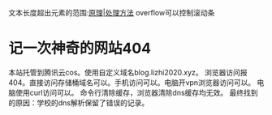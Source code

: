 文本长度超出元素的范围:[原理](https://zhuanlan.zhihu.com/p/43601822)|[处理方法](https://blog.csdn.net/qq_45465689/article/details/107339050)
overflow可以控制滚动条

# 记一次神奇的网站404
本站托管到腾讯云cos。使用自定义域名blog.lizhi2020.xyz。
浏览器访问报404。直接访问存储桶域名可以。手机访问可以。电脑开vpn浏览器访问可以。
电脑使用curl访问可以。
命令行清除缓存，浏览器清除dns缓存均无效。
最终找到的原因：学校的dns解析保留了错误的记录。
